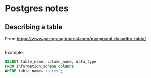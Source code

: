 # Postgres notes



## Describing a table
From https://www.postgresqltutorial.com/postgresql-describe-table/

```sql
```

Example:
```sql
SELECT table_name, column_name, data_type
FROM information_schema.columns
WHERE table_name='routes';
```


